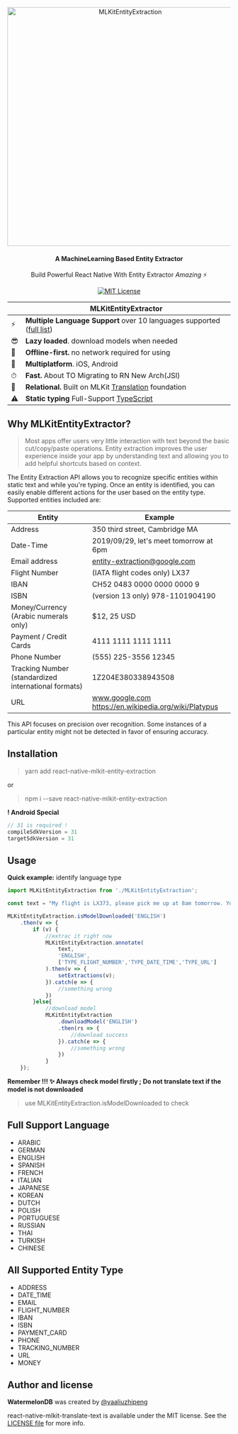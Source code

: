 <p align="center">
  <img src="https://github.com/yaaliuzhipeng/react-native-mlkit-entity-extraction/blob/main/raw/logo.png" alt="MLKitEntityExtraction" width="539" />
</p>

<h4 align="center">
  A MachineLearning Based Entity Extractor
</h4>

<p align="center">
  Build Powerful React Native With Entity Extractor <em>Amazing</em> ⚡️
</p>

<p align="center">
  <a href="https://github.com/yaaliuzhipeng/react-native-mlkit-entity-extraction">
    <img src="https://img.shields.io/badge/License-MIT-blue.svg" alt="MIT License">
  </a>
</p>

|   | MLKitEntityExtractor |
| - | ------------ |
| ⚡️ | **Multiple Language Support** over 10 languages supported ([full list](https://developers.google.com/ml-kit/language/entity-extraction)) |
| 😎 | **Lazy loaded**. download models when needed |
| 🔄 | **Offline-first.** no network required for using |
| 📱 | **Multiplatform**. iOS, Android |
| ⏱ | **Fast.** About TO Migrating to RN New Arch(JSI) |
| 🔗 | **Relational.** Built on MLKit [Translation](https://developers.google.com/ml-kit/language/entity-extraction) foundation |
| ⚠️ | **Static typing** Full-Support [TypeScript](https://typescriptlang.org) |

## Why MLKitEntityExtractor?

>Most apps offer users very little interaction with text beyond the basic cut/copy/paste operations. Entity extraction improves the user experience inside your app by understanding text and allowing you to add helpful shortcuts based on context.

The Entity Extraction API allows you to recognize specific entities within static text and while you're typing. Once an entity is identified, you can easily enable different actions for the user based on the entity type. Supported entities included are:

| Entity |	Example |
| - | --------- |
| Address|	350 third street, Cambridge MA
| Date-Time|	2019/09/29, let's meet tomorrow at 6pm
| Email address |	entity-extraction@google.com
| Flight Number | (IATA flight codes only)	LX37
| IBAN |	CH52 0483 0000 0000 0000 9
| ISBN | (version 13 only)	978-1101904190
| Money/Currency (Arabic numerals only) |	$12, 25 USD
| Payment / Credit Cards|	4111 1111 1111 1111
| Phone Number|	(555) 225-3556 12345
| Tracking Number (standardized international formats)|1Z204E380338943508
| URL|	www.google.com  https://en.wikipedia.org/wiki/Platypus


This API focuses on precision over recognition. Some instances of a particular entity might not be detected in favor of ensuring accuracy.

## Installation

> yarn add react-native-mlkit-entity-extraction

or

> npm i --save react-native-mlkit-entity-extraction

**! Android Special**
```gradle
// 31 is required !
compileSdkVersion = 31
targetSdkVersion = 31
```
## Usage

**Quick example:** identify language type

```typescript
import MLKitEntityExtraction from './MLKitEntityExtraction';

const text = "My flight is LX373, please pick me up at 8am tomorrow. You can look up at http://github.com";

MLKitEntityExtraction.isModelDownloaded('ENGLISH')
    .then(v => {
		if (v) {
			//extrac it right now
            MLKitEntityExtraction.annotate(
                text,
                'ENGLISH',
                ['TYPE_FLIGHT_NUMBER','TYPE_DATE_TIME','TYPE_URL']
            ).then(v => {
				setExtractions(v);
			}).catch(e => {
                //something wrong
			})
		}else{
			//download model
			MLKitEntityExtraction
                .downloadModel('ENGLISH')
                .then(rs => {
					//download success
				}).catch(e => {
					//something wrong
				})
			}
	});

```

**Remember !!! ✨ Always check model firstly ; 
Do not translate text if the model is not downloaded**

> use MLKitEntityExtraction.isModelDownloaded to check

## Full Support Language
- ARABIC
- GERMAN
- ENGLISH
- SPANISH
- FRENCH
- ITALIAN
- JAPANESE
- KOREAN
- DUTCH
- POLISH
- PORTUGUESE
- RUSSIAN
- THAI
- TURKISH
- CHINESE

## All Supported Entity Type
- ADDRESS
- DATE_TIME
- EMAIL
- FLIGHT_NUMBER
- IBAN
- ISBN
- PAYMENT_CARD
- PHONE
- TRACKING_NUMBER
- URL
- MONEY

## Author and license

**WatermelonDB** was created by [@yaaliuzhipeng](https://github.com/yaaliuzhipeng)

react-native-mlkit-translate-text is available under the MIT license. See the [LICENSE file](./LICENSE) for more info.